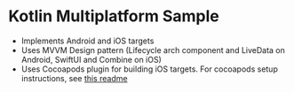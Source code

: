 # Kotlin Multiplatform Sample

* Implements Android and iOS targets
* Uses MVVM Design pattern (Lifecycle arch component and LiveData on Android, SwiftUI and Combine on iOS)
* Uses Cocoapods plugin for building iOS targets. For cocoapods setup instructions, see [this readme](https://github.com/jshvarts/KmpGithub)

